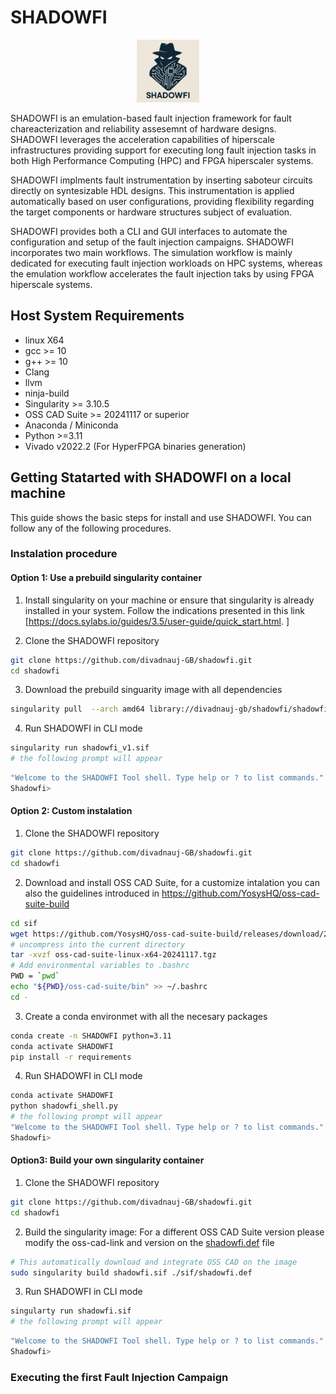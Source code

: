 # SHADOWFI 
<div style="text-align: center;">
    <img src="./doc/SHADOWFI-logo.png" width="100" >
</div>

SHADOWFI is an emulation-based fault injection framework for fault chareacterization and reliability assesemnt of hardware designs.  SHADOWFI leverages the acceleration capabilities of hiperscale infrastructures providing support for executing long fault injection tasks in both High Performance Computing (HPC) and FPGA hiperscaler systems. 

SHADOWFI implments fault instrumentation by inserting saboteur circuits directly on syntesizable HDL designs. This instrumentation is applied automatically based on user configurations, providing flexibility regarding the target components or hardware structures subject of evaluation. 

SHADOWFI provides both a CLI and GUI interfaces to automate the configuration and setup of the fault injection campaigns. SHADOWFI incorporates two main workflows. The simulation workflow is mainly dedicated for executing fault injection workloads on HPC systems, whereas the emulation workflow accelerates the fault injection taks by using FPGA hiperscale systems.  

## Host System Requirements

- linux X64
- gcc >= 10
- g++ >= 10
- Clang
- llvm
- ninja-build
- Singularity >= 3.10.5
- OSS CAD Suite >= 20241117 or superior
- Anaconda / Miniconda
- Python >=3.11
- Vivado v2022.2 (For HyperFPGA binaries generation)

## Getting Statarted with SHADOWFI on a local machine

This guide shows the basic steps for install and use SHADOWFI. You can follow any of the following procedures.

### Instalation procedure

#### Option 1: Use a prebuild singularity container

1. Install singularity on your machine or ensure that singularity is already installed in your system. Follow the indications presented in this link [https://docs.sylabs.io/guides/3.5/user-guide/quick_start.html. ] 

2. Clone the SHADOWFI repository

```bash
git clone https://github.com/divadnauj-GB/shadowfi.git
cd shadowfi
```
3. Download the prebuild singuarity image with all dependencies

```bash
singularity pull  --arch amd64 library://divadnauj-gb/shadowfi/shadowfi:v1
```

4. Run SHADOWFI in CLI mode

```bash
singularity run shadowfi_v1.sif
# the following prompt will appear 
```

```bash
"Welcome to the SHADOWFI Tool shell. Type help or ? to list commands."
Shadowfi>
```

#### Option 2: Custom instalation

1. Clone the SHADOWFI repository

```bash
git clone https://github.com/divadnauj-GB/shadowfi.git
cd shadowfi
```

2. Download and install OSS CAD Suite, for a customize intalation you can also the guidelines introduced in https://github.com/YosysHQ/oss-cad-suite-build

```bash
cd sif
wget https://github.com/YosysHQ/oss-cad-suite-build/releases/download/2024-11-17/oss-cad-suite-linux-x64-20241117.tgz
# uncompress into the current directory
tar -xvzf oss-cad-suite-linux-x64-20241117.tgz
# Add environmental variables to .bashrc
PWD = `pwd`
echo "${PWD}/oss-cad-suite/bin" >> ~/.bashrc
cd -
```

3. Create a conda environmet with all the necesary packages

```bash
conda create -n SHADOWFI python=3.11
conda activate SHADOWFI
pip install -r requirements 
```

4. Run SHADOWFI in CLI mode

```bash
conda activate SHADOWFI
python shadowfi_shell.py 
# the following prompt will appear
"Welcome to the SHADOWFI Tool shell. Type help or ? to list commands."
Shadowfi> 
```

#### Option3: Build your own singularity container

1. Clone the SHADOWFI repository

```bash
git clone https://github.com/divadnauj-GB/shadowfi.git
cd shadowfi
```

2. Build the singularity image: 
For a different OSS CAD Suite version please modify the oss-cad-link and version on the [shadowfi.def](./sif/shadowfi.def) file

```bash
# This automatically download and integrate OSS CAD on the image
sudo singularity build shadowfi.sif ./sif/shadowfi.def
```

3. Run SHADOWFI in CLI mode

```bash
singularty run shadowfi.sif
# the following prompt will appear
```

```bash
"Welcome to the SHADOWFI Tool shell. Type help or ? to list commands."
Shadowfi> 
```

### Executing the first Fault Injection Campaign

